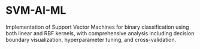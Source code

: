 # SVM-AI-ML
Implementation of Support Vector Machines for binary classification using both linear and RBF kernels, with comprehensive analysis including decision boundary visualization, hyperparameter tuning, and cross-validation.
